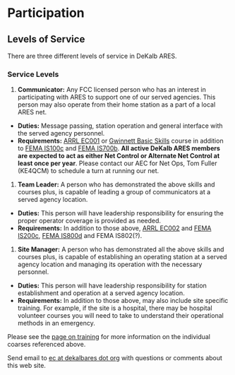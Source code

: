 # Participation
## Levels of Service
There are three different levels of service in DeKalb ARES.   
### Service Levels
1. **Communicator:** Any FCC licensed person who has an interest in participating with ARES to support one of our served agencies. This person may also operate from their home station as a part of a local ARES net.
  * **Duties:** Message passing, station operation and general interface with the served agency personnel.
  * **Requirements:** [ARRL EC001](https://www.arrl.org/online-course-catalog) or [Gwinnett Basic Skills](http://www.arestest.org/Default.aspx?NAME=George%20Olive&CALLSIGN=AI4UR&EMAIL=ec@dekalbares.org) course in addition to [FEMA IS100c](https://training.fema.gov/is/courseoverview.aspx?code=IS-100.c) and [FEMA IS700b](https://training.fema.gov/is/courseoverview.aspx?code=IS-700.b). **All active DeKalb ARES members are expected to act as either Net Control or Alternate Net Control at least once per year**. Please contact our AEC for Net Ops, Tom Fuller (KE4QCM) to schedule a turn at running our net. 
1. **Team Leader:** A person who has demonstrated the above skills and courses plus, is capable of leading a group of communicators at a served agency location.
  * **Duties:** This person will have leadership responsibility for ensuring the proper operator coverage is provided as needed.
  * **Requirements:** In addition to those above, [ARRL EC002](https://www.arrl.org/online-course-catalog) and [FEMA IS200c](https://training.fema.gov/is/courseoverview.aspx?code=IS-200.c), [FEMA IS800d](https://training.fema.gov/is/courseoverview.aspx?code=IS-800.d) and FEMA IS802(?).
1. **Site Manager:** A person who has demonstrated all the above skills and courses plus, is capable of establishing an operating station at a served agency location and managing its operation with the necessary personnel.
  * **Duties:** This person will have leadership responsibility for station establishment and operation at a served agency location.
  * **Requirements:** In addition to those above, may also include site specific training. For example, if the site is a hospital, there may be hospital volunteer courses you will need to take to understand their operational methods in an emergency.

Please see the [page on training](training) for more information on the individual coarses referenced above.

Send email to [ec at dekalbares dot org](mailto:ec@dekalbares.org) with questions or comments about this web site.

